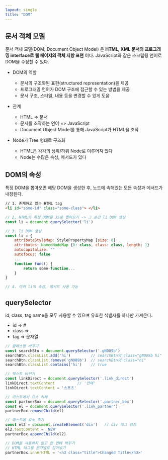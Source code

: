 ```yaml
---
layout: single
title: "DOM"
---
```


## 문서 객체 모델

문서 객체 모델(DOM; Document Object Model) 은 **HTML, XML 문서의 프로그래밍 interface로 웹 페이지의 객체 지향 표현** 이다.
JavaScript와 같은 스크립팅 언어로 DOM을 수정할 수 있다.

- DOM의 역할
  - 문서의 구조화된 표현(structured representation)을 제공
  - 프로그래밍 언어가 DOM 구조에 접근할 수 있는 방법을 제공
  - 문서 구조, 스타일, 내용 등을 변경할 수 있게 도움
  
- 관계
  - HTML => 문서
  - 문서를 조작하는 언어 => JavaScript
  - Document Object Model를 통해 JavaScript가 HTML을 조작

- Node가 Tree 형태로 구조화
  - HTML은 각각의 상위/하위 Node로 이루어져 있다
  - Node는 수많은 속성, 메서드가 있다


## DOM의 속성

특정 DOM을 뽑아오면 해당 DOM을 생성한 후, 노드에 속해있는 모든 속성과 메서드가 내장된다.

```html
// 1. 존재하고 있는 HTML tag
<li id="some-id" class="some-class"> </li>
```

```js
// 2. HTML의 특정 DOM을 JS로 뽑아오기 -> 그 순간 li DOM 생성
const li = document.querySelector('li')

// 3. li DOM 생성
const li = {
    attributeStyleMap: StylePropertyMap {size: 0}
    attributes: NamedNodeMap {0: class, class: class, length: 1}
    autocapitalize: ""
    autofocus: false
    ...
    function func() {
        return some-function...
    }
}

// 4. 여러 li의 속성, 메서드 사용 가능
```

## querySelector

id, class, tag name을 모두 사용할 수 있으며 유효한 식별자를 하나만 가져온다.
- id => #
- class => .
- tag => 문자열

```js
// 클래스명 바꾸기
const searchBtn = document.querySelector('.gN089b')
searchBtn.classList.add('hi')         // searchBtn의 class="gN089b hi"
searchBtn.classList.remove('gN089b')  // searchBtn의 class="hi"
searchBtn.classList.contains('hi')    // true

// 텍스트 바꾸기
const linkDirect = document.querySelector('.link_direct')
linkDirect.textContent          // '연예'
linkDirect.textContent = '스포츠'

// 리스트에서 요소 삭제
const partnerBox = document.querySelector('.partner_box')
const el = document.querySelector('.link_partner')
partnerBox.removeChild(el)

// 리스트에 요소 추가
const el2 = document.createElement('div')   // div 태그 생성
el2.textContent = 'NEW'
partnerBox.appendChild(el2)
```

```js
// DOM을 사용하지 않고 한 번에 바꾸기
// HTML 태그를 문자열로 집어넣기
partnerBox.innerHTML = '<h3 class="title">Changed Title</h3>'
```
